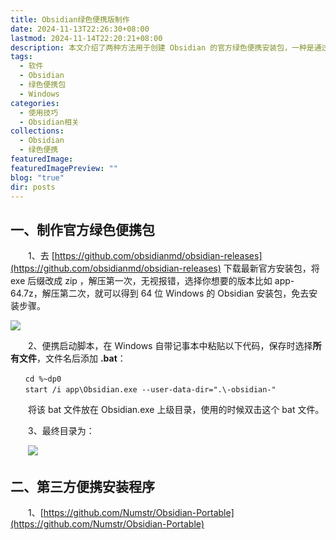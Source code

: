 ```yaml
---
title: Obsidian绿色便携版制作
date: 2024-11-13T22:26:30+08:00
lastmod: 2024-11-14T22:20:21+08:00
description: 本文介绍了两种方法用于创建 Obsidian 的官方绿色便携安装包，一种是通过修改官方安装包及创建启动脚本，另一种是使用第三方工具实现便携。
tags:
  - 软件
  - Obsidian
  - 绿色便携包
  - Windows
categories:
  - 使用技巧
  - Obsidian相关
collections:
  - Obsidian
  - 绿色便携
featuredImage: 
featuredImagePreview: ""
blog: "true"
dir: posts
---
```


## 一、制作官方绿色便携包

‌‌‌‌　　1、去 [https://github.com/obsidianmd/obsidian-releases](https://github.com/obsidianmd/obsidian-releases) 下载最新官方安装包，将 exe 后缀改成 zip ，解压第一次，无视报错，选择你想要的版本比如 app-64.7z，解压第二次，就可以得到 64 位 Windows 的 Obsidian 安装包，免去安装步骤。

![](attachments/9e0e4249c014a7a18077eaee7daaf21d66fa45c8.png)

‌‌‌‌　　2、便携启动脚本，在 Windows 自带记事本中粘贴以下代码，保存时选择**所有文件**，文件名后添加 **.bat**：

```shell
‌‌‌‌　　cd %~dp0
‌‌‌‌　　start /i app\Obsidian.exe --user-data-dir=".\-obsidian-"
```

‌‌‌‌　　将该 bat 文件放在 Obsidian.exe 上级目录，使用的时候双击这个 bat 文件。

‌‌‌‌　　3、最终目录为：

‌‌‌‌　　![](attachments/29d4295436a1c776881f45002af5fe0c_MD5.png)

## 二、第三方便携安装程序

‌‌‌‌　　1、[https://github.com/Numstr/Obsidian-Portable](https://github.com/Numstr/Obsidian-Portable)

‌‌‌‌　　
